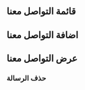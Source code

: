 ## قائمة التواصل معنا

<api-ref title="get all contacts" verb="get" route="/api/contacts" :response-codes="[200]">
    <template v-slot:description>
    جلب كل رسائل التواصل معنا من قاعدة البيانات
    </template>
    <template v-slot:body>

    </template>
    <template v-slot:200>
        <pre>
{
        'contacts' => [array],
}
        </pre>
    </template>
</api-ref>

##  اضافة التواصل معنا 

<api-ref title="add new contact" verb="post" route="/api/contacts" :response-codes="[200]">
    <template v-slot:description>
اضافة رساىلة التواصل معنا 
    </template>
    <template v-slot:body>
      <api-ref-item name="name" :required="true" type="string">
       the contact name
        </api-ref-item>
        <api-ref-item name="email" :required="true" type="email">
       the contact email
        </api-ref-item>
        <api-ref-item name="phone" :required="true" type="string">
       the contact phone
        </api-ref-item>
        <api-ref-item name="message" :required="true" type="string">
       the contact message
        </api-ref-item>
       
    </template>
    <template v-slot:200>
        <pre>
{
'message' =>'contact created successfully',
}
</pre>
</template>
</api-ref>

##  عرض  التواصل معنا 

<api-ref title="get contact data" verb="get" route="/api/contacts/{contact}" :response-codes="[200]">
    <template v-slot:description>
    جلب بيانات رسالة التواصل معنا  من  قاعدة البيانات
    </template>
    <template v-slot:body>
    </template>
    <template v-slot:200>
        <pre>
{
'contact' =>{contact},
}
</pre>
</template>
</api-ref>


###  حذف الرسالة  

<api-ref title=" delete contact data" verb="delete" route="/api/contacts/{contact}" :response-codes="[200]">
    <template v-slot:description>
  حذف رسالة التواصل معنا   
 </template>
     <template v-slot:headers>
        <api-ref-item name="Bearer Token" :required="true" type="string" example="application/json">
            Accept json responses
        </api-ref-item>
    </template>
    <template v-slot:200>
        <pre>
{
    "message": "A  contact  deleted successfully",
}
        </pre>
    </template>
</api-ref>

